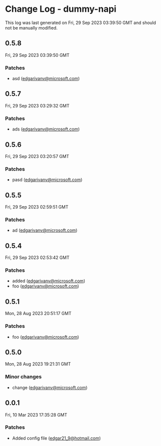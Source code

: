 # Change Log - dummy-napi

This log was last generated on Fri, 29 Sep 2023 03:39:50 GMT and should not be manually modified.

<!-- Start content -->

## 0.5.8

Fri, 29 Sep 2023 03:39:50 GMT

### Patches

- asd (edgarivanv@microsoft.com)

## 0.5.7

Fri, 29 Sep 2023 03:29:32 GMT

### Patches

- ads (edgarivanv@microsoft.com)

## 0.5.6

Fri, 29 Sep 2023 03:20:57 GMT

### Patches

- pasd (edgarivanv@microsoft.com)

## 0.5.5

Fri, 29 Sep 2023 02:59:51 GMT

### Patches

- ad (edgarivanv@microsoft.com)

## 0.5.4

Fri, 29 Sep 2023 02:53:42 GMT

### Patches

- added (edgarivanv@microsoft.com)
- foo (edgarivanv@microsoft.com)

## 0.5.1

Mon, 28 Aug 2023 20:51:17 GMT

### Patches

- foo (edgarivanv@microsoft.com)

## 0.5.0

Mon, 28 Aug 2023 19:21:31 GMT

### Minor changes

- change (edgarivanv@microsoft.com)

## 0.0.1

Fri, 10 Mar 2023 17:35:28 GMT

### Patches

- Added config file (edgar21_9@hotmail.com)
